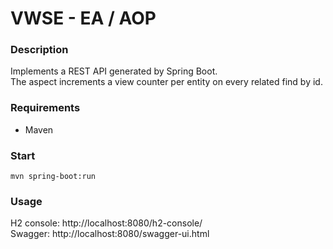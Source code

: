 # VWSE - EA / AOP

### Description
Implements a REST API generated by Spring Boot.  
The aspect increments a view counter per entity on every related find by id.

### Requirements
* Maven

### Start
```mvn spring-boot:run```

### Usage

H2 console: http://localhost:8080/h2-console/  
Swagger: http://localhost:8080/swagger-ui.html  